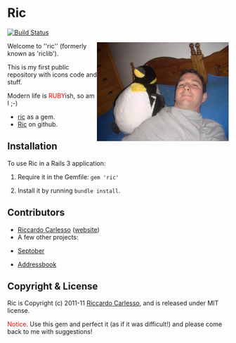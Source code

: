# Ric 

[![Build Status](https://secure.travis-ci.org/palladius/ric.png)](http://travis-ci.org/palladius/ric)

<img src="https://github.com/palladius/ric/raw/master/images/photos/Riccardo/Riccardo%20OnBedWithPenguin.jpg" width="300" alt="Sleeping with my Penguin" align='right' />

Welcome to ''ric'' (formerly known as 'riclib').

This is my first public repository with icons code and stuff.

Modern life is <font color='red'>RUBY</font>ish, so am I ;-)

* [ric](http://rubygems.org/gems/ric) as a gem.
* [Ric](http://github.com/palladius/ric) on github.

## Installation

To use Ric in a Rails 3 application:

1. Require it in the Gemfile: `gem 'ric'`

2. Install it by running `bundle install`.

## Contributors

* [Riccardo Carlesso](http://github.com/palladius) ([website](http://www.palladius.it/))
* A few other projects:

- [Septober](http://septober.heroku.com/)

- [Addressbook](http://ricaddressbook.heroku.com/)

## Copyright & License

Ric is Copyright (c) 2011-11 [Riccardo Carlesso](http://www.palladius.it/), and is released under MIT license.

<font color='red'>Notice</font>. Use this gem and perfect it (as if it was difficult!) and please come back to me with suggestions!
